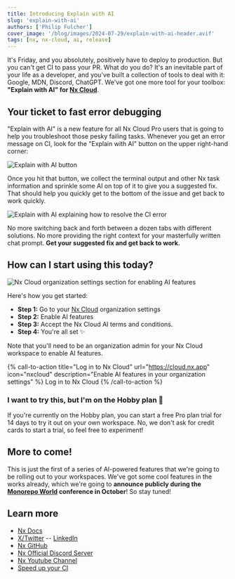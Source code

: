 ```yaml
---
title: Introducing Explain with AI
slug: 'explain-with-ai'
authors: ['Philip Fulcher']
cover_image: '/blog/images/2024-07-29/explain-with-ai-header.avif'
tags: [nx, nx-cloud, ai, release]
---
```


It's Friday, and you absolutely, positively have to deploy to production. But you can't get CI to pass your PR. What do you do? It's an inevitable part of your life as a developer, and you've built a collection of tools to deal with it: Google, MDN, Discord, ChatGPT. We've got one more tool for your toolbox: **"Explain with AI" for [Nx Cloud](/nx-cloud)**.

## Your ticket to fast error debugging

"Explain with AI" is a new feature for all Nx Cloud Pro users that is going to help you troubleshoot those pesky failing tasks. Whenever you get an error message on CI, look for the "Explain with AI" button on the upper right-hand corner:

![Explain with AI button](/blog/images/2024-07-29/explain-with-ai-button.avif)

Once you hit that button, we collect the terminal output and other Nx task information and sprinkle some AI on top of it to give you a suggested fix. That should help you quickly get to the bottom of the issue and get back to work quickly.

![Explain with AI explaining how to resolve the CI error](/blog/images/2024-07-29/explain-with-ai-2.avif)

No more switching back and forth between a dozen tabs with different solutions. No more providing the right context for your masterfully written chat prompt. **Get your suggested fix and get back to work.**

## How can I start using this today?

![Nx Cloud organization settings section for enabling AI features](/blog/images/2024-07-29/ai-features.avif)

Here's how you get started:

- **Step 1:** Go to your [Nx Cloud](https://cloud.nx.app/) organization settings
- **Step 2:** Enable AI features
- **Step 3:** Accept the Nx Cloud AI terms and conditions.
- **Step 4:** You're all set ✨

Note that you'll need to be an organization admin for your Nx Cloud workspace to enable AI features.

{% call-to-action title="Log in to Nx Cloud" url="https://cloud.nx.app" icon="nxcloud" description="Enable AI features in your organization settings" %}
Log in to Nx Cloud
{% /call-to-action %}

### I want to try this, but I'm on the Hobby plan 🤔

If you're currently on the Hobby plan, you can start a free Pro plan trial for 14 days to try it out on your own workspace. No, we don't ask for credit cards to start a trial, so feel free to experiment!

## More to come!

This is just the first of a series of AI-powered features that we're going to be rolling out to your workspaces. We've got some cool features in the works already, which we're going to **announce publicly during the [Monorepo World](https://monorepo.world) conference in October**! So stay tuned!

## Learn more

- [Nx Docs](/getting-started/intro)
- [X/Twitter](https://twitter.com/nxdevtools) -- [LinkedIn](https://www.linkedin.com/company/nrwl/)
- [Nx GitHub](https://github.com/nrwl/nx)
- [Nx Official Discord Server](https://go.nx.dev/community)
- [Nx Youtube Channel](https://www.youtube.com/@nxdevtools)
- [Speed up your CI](https://nx.app/)

